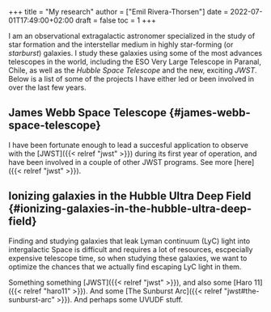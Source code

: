 +++
title = "My research"
author = ["Emil Rivera-Thorsen"]
date = 2022-07-01T17:49:00+02:00
draft = false
toc = 1
+++

I am an observational extragalactic astronomer specialized in the study of star
formation and the interstellar medium in highly star-forming (or _starburst_)
galaxies. I study these galaxies using some of the most advances telescopes in
the world, including the ESO Very Large Telescope in Paranal, Chile, as well as
the _Hubble Space Telescope_ and the new, exciting _JWST_. Below is a list of some
of the projects I have either led or been involved in over the last few years.


## James Webb Space Telescope {#james-webb-space-telescope}

I have been fortunate enough to lead a succesful application to
observe with the [JWST]({{< relref "jwst" >}}) during its first year of operation, and have
been involved in a couple of other JWST programs. See more [here]({{< relref "jwst" >}}).


## Ionizing galaxies in the Hubble Ultra Deep Field {#ionizing-galaxies-in-the-hubble-ultra-deep-field}

Finding and studying galaxies that leak Lyman continuum (LyC) light
into intergalactic Space is difficult and requires a lot of resources,
escpecially expensive telescope time, so when studying these galaxies,
we want to optimize the chances that we actually find escaping LyC
light in them.

Something something [JWST]({{< relref "jwst" >}}), and also some [Haro 11]({{< relref "haro11" >}}). And some [The Sunburst Arc]({{< relref "jwst#the-sunburst-arc" >}}). And perhaps some UVUDF stuff.
